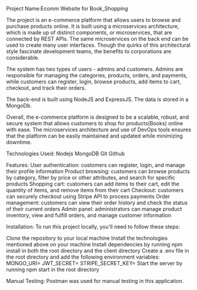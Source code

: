 Project Name:Ecomm Website for Book_Shopping

The project is an e-commerce platform that allows users to browse and purchase products online. It is built using a microservices architecture, which is made up of distinct components, or microservices, that are connected by REST APIs. The same microservices on the back end can be used to create many user interfaces. Though the quirks of this architectural style fascinate development teams, the benefits to corporations are considerable.

The system has two types of users - admins and customers. Admins are responsible for managing the categories, products, orders, and payments, while customers can register, login, browse products, add items to cart, checkout, and track their orders.

The back-end is built using NodeJS and ExpressJS. The data is stored in a MongoDb.

Overall, the e-commerce platform is designed to be a scalable, robust, and secure system that allows customers to shop for products(Books) online with ease. The microservices architecture and use of DevOps tools ensures that the platform can be easily maintained and updated while minimizing downtime.

Technologies Used:
Nodejs
MongoDB
Git
Github

Features:
User authentication: customers can register, login, and manage their profile information
Product browsing: customers can browse products by category, filter by price or other attributes, and search for specific products
Shopping cart: customers can add items to their cart, edit the quantity of items, and remove items from their cart
Checkout: customers can securely checkout using Stripe API to process payments
Order management: customers can view their order history and check the status of their current orders
Admin panel: administrators can manage product inventory, view and fulfill orders, and manage customer information

Installation:
To run this project locally, you'll need to follow these steps:

Clone the repository to your local machine
Install the technologies mentioned above on your machine
Install dependencies by running npm install in both the root directory and the client directory
Create a .env file in the root directory and add the following environment variables:
MONGO_URI=<your MongoDB connection string>
JWT_SECRET=<your secret key for JSON Web Tokens>
STRIPE_SECRET_KEY=<your secret key for Stripe API>
Start the server by running npm start in the root directory

Manual Testing:
Postman was used for manual testing in this application.
